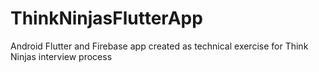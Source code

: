 # ThinkNinjasFlutterApp
Android Flutter and Firebase app created as technical exercise for Think Ninjas interview process
